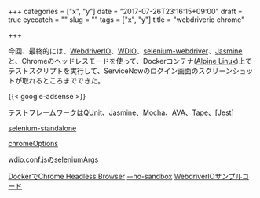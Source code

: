 +++
categories = ["x", "y"]
date = "2017-07-26T23:16:15+09:00"
draft = true
eyecatch = ""
slug = ""
tags = ["x", "y"]
title = "webdriverio chrome"

+++

今回、最終的には、[WebdriverIO](http://webdriver.io/)、[WDIO](http://webdriver.io/guide/testrunner/gettingstarted.html)、[selenium-webdriver](https://github.com/vvo/selenium-standalone)、[Jasmine](https://jasmine.github.io/)と、Chromeのヘッドレスモードを使って、Dockerコンテナ([Alpine Linux](https://alpinelinux.org/))上でテストスクリプトを実行して、ServiceNowのログイン画面のスクリーンショットが取れるところまでできた。

{{< google-adsense >}}


テストフレームワークは[QUnit](https://qunitjs.com/)、Jasmine、[Mocha]()、[AVA]()、[Tape]()、[Jest]

[selenium-standalone](https://www.npmjs.com/package/selenium-standalone)


[chromeOptions](https://stackoverflow.com/questions/42303119/selenium-webdriverio-chrome-headless)

[wdio.conf.jsのseleniumArgs](https://medium.com/@jlchereau/how-to-configure-webdrivier-io-with-selenium-standalone-and-additional-browsers-9369d38bc4d1)

[DockerでChrome Headless Browser](https://github.com/yukinying/chrome-headless-browser-docker)
[--no-sandbox](http://bufferings.hatenablog.com/entry/2017/05/03/181713)
[WebdriverIOサンプルコード](http://blog.asial.co.jp/1484)
